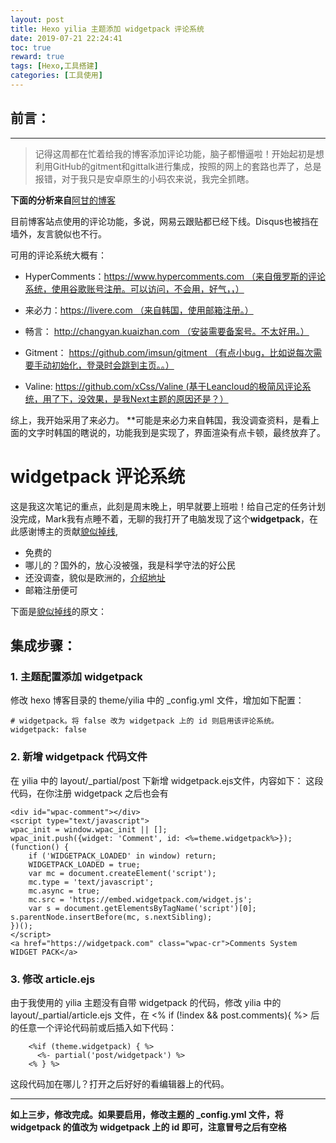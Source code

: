 ```yaml
---
layout: post
title: Hexo yilia 主题添加 widgetpack 评论系统
date: 2019-07-21 22:24:41
toc: true
reward: true
tags: [Hexo,工具搭建]
categories: [工具使用]
---
```

## 前言：
---
> 记得这周都在忙着给我的博客添加评论功能，脑子都懵逼啦！开始起初是想利用GitHub的gitment和gittalk进行集成，按照的网上的套路也弄了，总是报错，对于我只是安卓原生的小码农来说，我完全抓瞎。
<!--more-->
**下面的分析来自**[阿甘的博客](https://blog.csdn.net/ganzhilin520/article/details/79048010 )

目前博客站点使用的评论功能，多说，网易云跟贴都已经下线。Disqus也被挡在墙外，友言貌似也不行。

可用的评论系统大概有：  
- HyperComments：https://www.hypercomments.com （来自俄罗斯的评论系统，使用谷歌账号注册。可以访问，不会用，好气，，）

- 来必力：https://livere.com （来自韩国，使用邮箱注册。）

- 畅言： http://changyan.kuaizhan.com （安装需要备案号。不太好用。）

- Gitment： https://github.com/imsun/gitment （有点小bug，比如说每次需要手动初始化，登录时会跳到主页。。）

- Valine: https://github.com/xCss/Valine (基于Leancloud的极简风评论系统，用了下，没效果，是我Next主题的原因还是？）

综上，我开始采用了来必力。
**可能是来必力来自韩国，我没调查资料，是看上面的文字时韩国的瞎说的，功能我到是实现了，界面渲染有点卡顿，最终放弃了。

# widgetpack 评论系统
这是我这次笔记的重点，此刻是周末晚上，明早就要上班啦！给自己定的任务计划没完成，Mark我有点睡不着，无聊的我打开了电脑发现了这个**widgetpack**，在此感谢博主的贡献[貌似掉线](https://blog.csdn.net/maosidiaoxian/article/details/94651023),

- 免费的
- 哪儿的？国外的，放心没被强，我是科学守法的好公民
- 还没调查，貌似是欧洲的，[介绍地址](https://widgetpack.com/comment-system)
- 邮箱注册便可

下面是[貌似掉线](https://blog.csdn.net/maosidiaoxian/article/details/94651023)的原文：
## 集成步骤：
### 1. 主题配置添加 widgetpack
修改 hexo 博客目录的 theme/yilia 中的 _config.yml 文件，增加如下配置：
```
# widgetpack。将 false 改为 widgetpack 上的 id 则启用该评论系统。
widgetpack: false
```

### 2. 新增 widgetpack 代码文件
在 yilia 中的 layout/_partial/post 下新增 widgetpack.ejs文件，内容如下：
这段代码，在你注册 widgetpack 之后也会有
```
<div id="wpac-comment"></div>
<script type="text/javascript">
wpac_init = window.wpac_init || [];
wpac_init.push({widget: 'Comment', id: <%=theme.widgetpack%>});
(function() {
    if ('WIDGETPACK_LOADED' in window) return;
    WIDGETPACK_LOADED = true;
    var mc = document.createElement('script');
    mc.type = 'text/javascript';
    mc.async = true;
    mc.src = 'https://embed.widgetpack.com/widget.js';
    var s = document.getElementsByTagName('script')[0]; s.parentNode.insertBefore(mc, s.nextSibling);
})();
</script>
<a href="https://widgetpack.com" class="wpac-cr">Comments System WIDGET PACK</a>

```
### 3. 修改 article.ejs
由于我使用的 yilia 主题没有自带 widgetpack 的代码，修改 yilia 中的 layout/_partial/article.ejs 文件，在 <% if (!index && post.comments){ %> 后的任意一个评论代码前或后插入如下代码：
```
    <%if (theme.widgetpack) { %>
      <%- partial('post/widgetpack') %>
    <% } %>
```
这段代码加在哪儿？打开之后好好的看编辑器上的代码。

----
**如上三步，修改完成。如果要启用，修改主题的 _config.yml 文件，将 widgetpack 的值改为 widgetpack 上的 id 即可，注意冒号之后有空格**